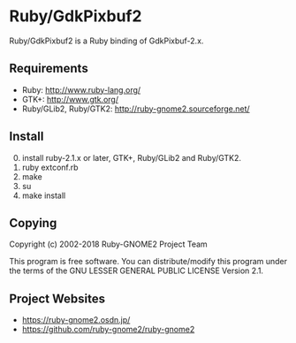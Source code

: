 Ruby/GdkPixbuf2
===============
Ruby/GdkPixbuf2 is a Ruby binding of GdkPixbuf-2.x.

Requirements
------------
*  Ruby: http://www.ruby-lang.org/
*  GTK+: http://www.gtk.org/
*  Ruby/GLib2, Ruby/GTK2: http://ruby-gnome2.sourceforge.net/

Install
-------
   0. install ruby-2.1.x or later, GTK+, Ruby/GLib2 and Ruby/GTK2.
   1. ruby extconf.rb
   2. make
   3. su
   4. make install

Copying
-------
   Copyright (c) 2002-2018 Ruby-GNOME2 Project Team

   This program is free software.
   You can distribute/modify this program under the terms of
   the GNU LESSER GENERAL PUBLIC LICENSE Version 2.1.

Project Websites
----------------
*  https://ruby-gnome2.osdn.jp/
*  https://github.com/ruby-gnome2/ruby-gnome2
